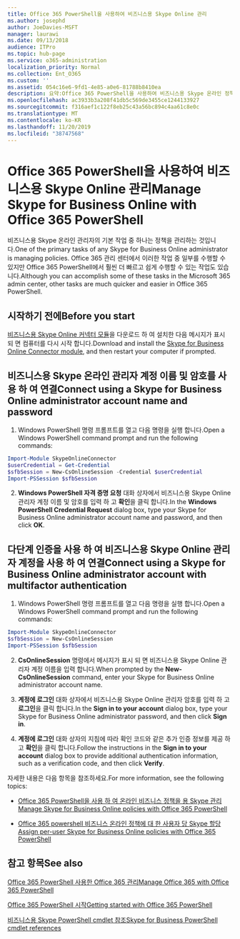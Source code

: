 ```yaml
---
title: Office 365 PowerShell을 사용하여 비즈니스용 Skype Online 관리
ms.author: josephd
author: JoeDavies-MSFT
manager: laurawi
ms.date: 09/13/2018
audience: ITPro
ms.topic: hub-page
ms.service: o365-administration
localization_priority: Normal
ms.collection: Ent_O365
ms.custom: ''
ms.assetid: 054c16e6-9fd1-4e85-a0e6-81788b8410ea
description: 요약:Office 365 PowerShell을 사용하여 비즈니스용 Skype 온라인 정책, 사용자 단위 정책 및 모임 설정을 관리합니다.
ms.openlocfilehash: ac3933b3a208f41db5c569de3455ce1244133927
ms.sourcegitcommit: f316aef1c122f8eb25c43a56bc894c4aa61c8e0c
ms.translationtype: MT
ms.contentlocale: ko-KR
ms.lasthandoff: 11/20/2019
ms.locfileid: "38747568"
---
```

# <a name="manage-skype-for-business-online-with-office-365-powershell"></a><span data-ttu-id="231da-103">Office 365 PowerShell을 사용하여 비즈니스용 Skype Online 관리</span><span class="sxs-lookup"><span data-stu-id="231da-103">Manage Skype for Business Online with Office 365 PowerShell</span></span>

<span data-ttu-id="231da-104">비즈니스용 Skype 온라인 관리자의 기본 작업 중 하나는 정책을 관리하는 것입니다.</span><span class="sxs-lookup"><span data-stu-id="231da-104">One of the primary tasks of any Skype for Business Online administrator is managing policies.</span></span> <span data-ttu-id="231da-105">Office 365 관리 센터에서 이러한 작업 중 일부를 수행할 수 있지만 Office 365 PowerShell에서 훨씬 더 빠르고 쉽게 수행할 수 있는 작업도 있습니다.</span><span class="sxs-lookup"><span data-stu-id="231da-105">Although you can accomplish some of these tasks in the Microsoft 365 admin center, other tasks are much quicker and easier in Office 365 PowerShell.</span></span> 

## <a name="before-you-start"></a><span data-ttu-id="231da-106">시작하기 전에</span><span class="sxs-lookup"><span data-stu-id="231da-106">Before you start</span></span>

<span data-ttu-id="231da-107">[비즈니스용 Skype Online 커넥터 모듈](https://www.microsoft.com/download/details.aspx?id=39366)을 다운로드 하 여 설치한 다음 메시지가 표시 되 면 컴퓨터를 다시 시작 합니다.</span><span class="sxs-lookup"><span data-stu-id="231da-107">Download and install the [Skype for Business Online Connector module](https://www.microsoft.com/download/details.aspx?id=39366), and then restart your computer if prompted.</span></span>


## <a name="connect-using-a-skype-for-business-online-administrator-account-name-and-password"></a><span data-ttu-id="231da-108">비즈니스용 Skype 온라인 관리자 계정 이름 및 암호를 사용 하 여 연결</span><span class="sxs-lookup"><span data-stu-id="231da-108">Connect using a Skype for Business Online administrator account name and password</span></span>

1. <span data-ttu-id="231da-109">Windows PowerShell 명령 프롬프트를 열고 다음 명령을 실행 합니다.</span><span class="sxs-lookup"><span data-stu-id="231da-109">Open a Windows PowerShell command prompt and run the following commands:</span></span> 
    
  ```powershell
  Import-Module SkypeOnlineConnector
  $userCredential = Get-Credential
  $sfbSession = New-CsOnlineSession -Credential $userCredential
  Import-PSSession $sfbSession
  ```

2. <span data-ttu-id="231da-110">**Windows PowerShell 자격 증명 요청** 대화 상자에서 비즈니스용 Skype Online 관리자 계정 이름 및 암호를 입력 하 고 **확인**을 클릭 합니다.</span><span class="sxs-lookup"><span data-stu-id="231da-110">In the **Windows PowerShell Credential Request** dialog box, type your Skype for Business Online administrator account name and password, and then click **OK**.</span></span>


## <a name="connect-using-a-skype-for-business-online-administrator-account-with-multifactor-authentication"></a><span data-ttu-id="231da-111">다단계 인증을 사용 하 여 비즈니스용 Skype Online 관리자 계정을 사용 하 여 연결</span><span class="sxs-lookup"><span data-stu-id="231da-111">Connect using a Skype for Business Online administrator account with multifactor authentication</span></span>

1. <span data-ttu-id="231da-112">Windows PowerShell 명령 프롬프트를 열고 다음 명령을 실행 합니다.</span><span class="sxs-lookup"><span data-stu-id="231da-112">Open a Windows PowerShell command prompt and run the following commands:</span></span>

  ```powershell
  Import-Module SkypeOnlineConnector
  $sfbSession = New-CsOnlineSession
  Import-PSSession $sfbSession
  ```

2. <span data-ttu-id="231da-113">**CsOnlineSession** 명령에서 메시지가 표시 되 면 비즈니스용 Skype Online 관리자 계정 이름을 입력 합니다.</span><span class="sxs-lookup"><span data-stu-id="231da-113">When prompted by the **New-CsOnlineSession** command, enter your Skype for Business Online administrator account name.</span></span>

3. <span data-ttu-id="231da-114">**계정에 로그인** 대화 상자에서 비즈니스용 Skype Online 관리자 암호를 입력 하 고 **로그인**을 클릭 합니다.</span><span class="sxs-lookup"><span data-stu-id="231da-114">In the **Sign in to your account** dialog box, type your Skype for Business Online administrator password, and then click **Sign in**.</span></span>

4. <span data-ttu-id="231da-115">**계정에 로그인** 대화 상자의 지침에 따라 확인 코드와 같은 추가 인증 정보를 제공 하 고 **확인**을 클릭 합니다.</span><span class="sxs-lookup"><span data-stu-id="231da-115">Follow the instructions in the **Sign in to your account** dialog box to provide additional authentication information, such as a verification code, and then click **Verify**.</span></span>

<span data-ttu-id="231da-116">자세한 내용은 다음 항목을 참조하세요.</span><span class="sxs-lookup"><span data-stu-id="231da-116">For more information, see the following topics:</span></span>
  
- [<span data-ttu-id="231da-117">Office 365 PowerShell을 사용 하 여 온라인 비즈니스 정책을 용 Skype 관리</span><span class="sxs-lookup"><span data-stu-id="231da-117">Manage Skype for Business Online policies with Office 365 PowerShell</span></span>](manage-skype-for-business-online-policies-with-office-365-powershell.md)
    
- [<span data-ttu-id="231da-118">Office 365 powershell 비즈니스 온라인 정책에 대 한 사용자 당 Skype 할당</span><span class="sxs-lookup"><span data-stu-id="231da-118">Assign per-user Skype for Business Online policies with Office 365 PowerShell</span></span>](assign-per-user-skype-for-business-online-policies-with-office-365-powershell.md)
    
## <a name="see-also"></a><span data-ttu-id="231da-119">참고 항목</span><span class="sxs-lookup"><span data-stu-id="231da-119">See also</span></span>

[<span data-ttu-id="231da-120">Office 365 PowerShell 사용한 Office 365 관리</span><span class="sxs-lookup"><span data-stu-id="231da-120">Manage Office 365 with Office 365 PowerShell</span></span>](manage-office-365-with-office-365-powershell.md)
  
[<span data-ttu-id="231da-121">Office 365 PowerShell 시작</span><span class="sxs-lookup"><span data-stu-id="231da-121">Getting started with Office 365 PowerShell</span></span>](getting-started-with-office-365-powershell.md)

[<span data-ttu-id="231da-122">비즈니스용 Skype PowerShell cmdlet 참조</span><span class="sxs-lookup"><span data-stu-id="231da-122">Skype for Business PowerShell cmdlet references</span></span>](https://docs.microsoft.com/powershell/module/skype/?view=skype-ps)

